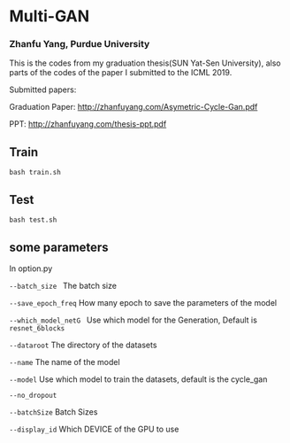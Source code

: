 # Multi-GAN
### Zhanfu Yang, Purdue University

This is the codes from my graduation thesis(SUN Yat-Sen University), also parts of the codes of the paper I submitted to the ICML 2019.

Submitted papers:

Graduation Paper: http://zhanfuyang.com/Asymetric-Cycle-Gan.pdf

PPT: http://zhanfuyang.com/thesis-ppt.pdf

## Train

`bash train.sh`

## Test

`bash test.sh`


## some parameters

In option.py

`--batch_size ` The batch size

`--save_epoch_freq`  How many epoch to save the parameters of the model

`--which_model_netG ` Use which model for the Generation, Default is `resnet_6blocks`

`--dataroot` The directory of the datasets

`--name` The name of the model 

`--model` Use which model to train the datasets, default is the cycle_gan 

`--no_dropout` 

`--batchSize` Batch Sizes 

`--display_id` Which DEVICE of the GPU to use
